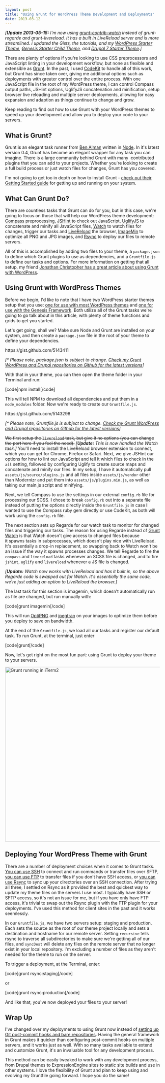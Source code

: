 ```yaml
---
layout: post
title: "Using Grunt for WordPress Theme Development and Deployments"
date: 2013-03-12
---
```


<p><em>[<strong>Update 2013-05-15:</strong> I'm now using <a href="https://github.com/gruntjs/grunt-contrib-watch">grunt-contrib-watch</a> instead of grunt-regarde and grunt-livereload. It has a built in LiveReload server and is more streamlined. I updated the Gists, the tutorials, and my <a href="https://github.com/mattbanks/WordPress-Starter-Theme">WordPress Starter Theme</a>, <a href="https://github.com/mattbanks/Genesis-Starter-Child-Theme">Genesis Starter Child Theme</a>, and <a href="https://github.com/mattbanks/Drupal-7-Starter-Theme">Drupal 7 Starter Theme</a>.]</em></p>
<p>There are plenty of options if you're looking to use CSS preprocessors and JavaScript linting in your development workflow, but none as flexible and extensible as <a href="http://gruntjs.com/">Grunt</a>. In the past, I used <a href="http://incident57.com/codekit/">CodeKit</a> to handle all of this work, but Grunt has since taken over, giving me additional options such as deployments with greater control over the entire process. With one JavaScript file in the root of my WordPress theme, I can control Compass output paths, JSHint options, UglifyJS concatenation and minification, setup browser live reloading and multiple server deployments, allowing for easy expansion and adaption as things continue to change and grow.</p>
<p>Keep reading to find out how to use Grunt with your WordPress themes to speed up your development and allow you to deploy your code to your servers.</p>
<p><!--more--></p>
<h2>What is Grunt?</h2>
<p>Grunt is an elegant task runner from <a href="http://benalman.com/">Ben Alman</a> written in <a href="http://nodejs.org/">Node</a>. In it's latest version 0.4, Grunt has become an elegant wrapper for any task you can imagine. There is a large community behind Grunt with many  contributed plugins that you can add to your projects. Whether you're looking to create a full build process or just watch files for changes, Grunt has you covered.</p>
<p>I'm not going to get too in depth on how to install Grunt - <a href="http://gruntjs.com/getting-started">check out their Getting Started guide</a> for getting up and running on your system.</p>
<h2>What Can Grunt Do?</h2>
<p>There are countless tasks that Grunt can do for you, but in this case, we're going to focus on those that will help our WordPress theme development: <a href="https://github.com/gruntjs/grunt-contrib-compass">Compass</a> preprocessing, <a href="https://github.com/gruntjs/grunt-contrib-jshint">JSHint</a> to check out JavaScript, <a href="https://github.com/gruntjs/grunt-contrib-uglify">UglifyJS</a> to concatenate and minify all JavaScript files, <a href="https://github.com/gruntjs/grunt-contrib-watch">Watch</a> to watch files for changes, trigger our tasks and <a href="https://github.com/gruntjs/grunt-contrib-livereload">LiveReload</a> the browser, <a href="https://github.com/gruntjs/grunt-contrib-imagemin">ImageMin</a> to optimize all PNG and JPG images, and <a href="https://github.com/jedrichards/grunt-rsync">Rsync</a> to deploy our files to remote servers.</p>
<p>All of this is accomplished by adding two files to your theme, a <code>package.json</code> to define which Grunt plugins to use as dependencies, and a <code>Gruntfile.js</code> to define our tasks and options. For more information on getting that all setup, my friend <a href="http://mondaybynoon.com/20130310/grunt-wordpress-theme-development/">Jonathan Christopher has a great article about using Grunt with WordPress</a>.</p>
<h2>Using Grunt with WordPress Themes</h2>
<p>Before we begin, I'd like to note that I have two WordPress starter themes setup that you use: <a href="https://github.com/mattbanks/WordPress-Starter-Theme">one for use with most WordPress themes</a> and <a href="https://github.com/mattbanks/Genesis-Starter-Child-Theme">one for use with the Genesis Framework</a>. Both utilize all of the Grunt tasks we're going to go talk about in this article, with plenty of theme functions and grids to get you started.</p>
<p>Let's get going, shall we? Make sure Node and Grunt are installed on your system, and then create a <code>package.json</code> file in the root of your theme to define your dependencies.</p>
<p>https://gist.github.com/5143411</p>
<p><em>[* Please note, package.json is subject to change. <a title="WordPress and Drupal Starter Themes Using Grunt on Github" href="http://mattbanks.me/wordpress-drupal-starter-themes-grunt/">Check my Grunt WordPress and Drupal repositories on Github for the latest versions</a>]</em></p>
<p>With that in your theme, you can then open the theme folder in your Terminal and run:</p>
<p>[code]npm install[/code]</p>
<p>This will tell NPM to download all dependencies and put them in a <code>node_modules</code> folder. Now we're ready to create our <code>Gruntfile.js</code>.</p>
<p>https://gist.github.com/5143298</p>
<p><em>[* Please note, Gruntfile.js is subject to change. <a title="WordPress and Drupal Starter Themes Using Grunt on Github" href="http://mattbanks.me/wordpress-drupal-starter-themes-grunt/">Check my Grunt WordPress and Drupal repositories on Github for the latest versions</a>]</em></p>
<p><del>We first setup the <code>livereload</code> task, but give it no options (you can change the port here if you feel the need).</del> <em>[<strong>Update:</strong> This is now handled the Watch task.]</em> You'll need to install the LiveReload browser extension to connect, which you can get for Chrome, Firefox or Safari. Next, we give JSHint our options for how to lint our JavaScript and tell it which files to check in the <code>all</code> setting, followed by configuring Uglify to create source maps and concatenate and minify our files. In my setup, I have it automatically pull <code>assets/js/source/plugins.js</code> and all files inside <code>assets/js/vendor</code> other than Modernizr and put them into <code>assets/js/plugins.min.js</code>, as well as taking our main.js script and minifying.</p>
<p>Next, we tell Compass to use the settings in our external <code>config.rb</code> file for processing our SCSS. I chose to break <code>config.rb</code> out into a separate file instead of putting the options directly inside the <code>Gruntfile.js</code> in case I wanted to use the Compass ruby gem directly or use CodeKit, as both will work using the <code>config.rb</code> file.</p>
<p>The next section sets up Regarde for our watch task to monitor for changed files and triggering our tasks. The reason for using Regarde instead of <a href="https://github.com/gruntjs/grunt-contrib-watch">Grunt Watch</a> is that Watch doesn't give access to changed files because it spawns tasks in subprocesses, which doesn't play nice with LiveReload. It's essentially a drop-in replacement, so swapping back to Watch won't be an issue if the way it spawns processes changes. We tell Regarde to fire the <code>compass</code> and <code>livereload</code> tasks whenever an SCSS file is changed, and to fire <code>jshint</code>, <code>uglify</code> and <code>livereload</code> whenever a JS file is changed.</p>
<p><em>[<strong>Update:</strong> Watch now works with LiveReload and has it built in, so the above Regarde code is swapped out for Watch. It's essentially the same code, we're just adding an option to LiveReload the browser.]</em></p>
<p>The last task for this section is imagemin, which doesn't automatically run as file are changed, but run manually with:</p>
<p>[code]grunt imagemin[/code]</p>
<p>This will run <a href="http://optipng.sourceforge.net/">OptiPNG</a> and <a href="http://jpegclub.org/jpegtran/">jpegtran</a> on your images to optimize them before you deploy to save on bandwidth.</p>
<p>At the end of the <code>Gruntfile.js</code>, we load all our tasks and register our default task. To run Grunt, at the terminal, just enter</p>
<p>[code]grunt[/code]</p>
<p>Now, let's get right on the most fun part: using Grunt to deploy your theme to your servers.</p>
<p><img class="alignnone size-full wp-image-2142" alt="Grunt running in iTerm2" src="{{ site.baseurl }}/assets/grunt-iterm.jpg" width="1000" height="567" /></p>
<h2>Deploying Your WordPress Theme with Grunt</h2>
<p>There are a number of deployment choices when it comes to Grunt tasks. <a href="https://github.com/andrewrjones/grunt-ssh">You can use SSH</a> to connect and run commands or transfer files over SFTP, <a href="https://github.com/zonak/grunt-ftp-deploy">you can use FTP</a> to transfer files if you don't have SSH access, or <a href="https://github.com/jedrichards/grunt-rsync">you can use Rsync</a> to sync up your directories over an SSH connection. After trying all three, I settled on Rsync as it provided the best and quickest way to update my theme files on the servers I use most. I typically have SSH or SFTP access, so it's not an issue for me, but if you have only have FTP access, it's trivial to swap out the Rsync plugin with the FTP plugin for your deployments. I've used this method for client sites in the past and it works seemlessly.</p>
<p>In our <code>Gruntfile.js</code>, we have two servers setup: staging and production. Each sets the source as the root of our theme project locally and sets a destination and hostname for our remote server. Setting <code>recursive</code> tells rsync to traverse all subdirectories to make sure we're getting all of our files, and <code>syncDest</code> will delete any files on the remote server that no longer exist in your local repository. I'm excluding a number of files as they aren't needed for the theme to run on the server.</p>
<p>To trigger a deployment, at the Terminal, enter:</p>
<p>[code]grunt rsync:staging[/code]</p>
<p>or</p>
<p>[code]grunt rsync:production[/code]</p>
<p>And like that, you've now deployed your files to your server!</p>
<h2>Wrap Up</h2>
<p>I've changed over my deployments to using Grunt now instead of <a title="Managing WordPress Theme Deployments with Git" href="http://mattbanks.me/wordpress-deployments-with-git/">setting up Git post-commit hooks and bare repositories</a>. Having the general framework in Grunt makes it quicker than configuring post-commit hooks on multiple servers, and it works just as well. With so many tasks available to extend and customize Grunt, it's an invaluable tool for any development process.</p>
<p>This method can be easily tweaked to work with any development process, from Drupal themes to ExpressionEngine sites to static site builds and use in other systems. I love the flexibility of Grunt and plan to keep using and evolving my Gruntfile going forward. I hope you do the same!</p>

